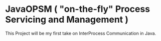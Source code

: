 # JavaOPSM ( "on-the-fly" Process Servicing and Management )
This Project will be my first take on InterProcess Communication in Java.
